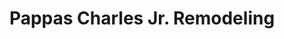 ---
title: "Pappas Charles Jr. Remodeling"
url: /burgettstown/pappas-charles-jr-remodeling/
shop: Möbel
---